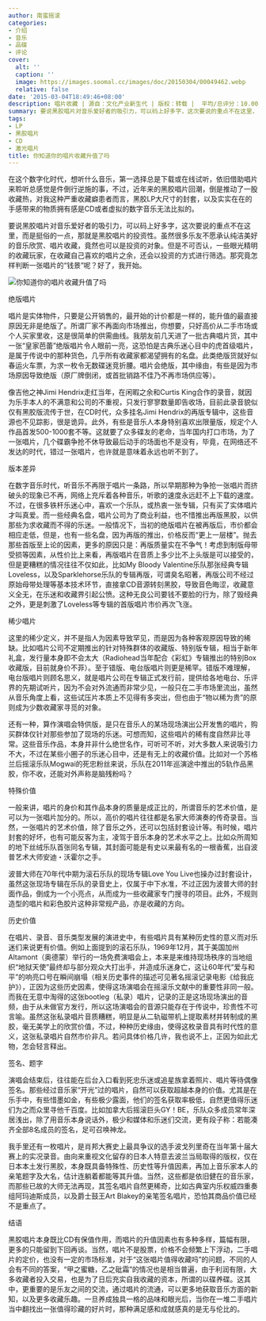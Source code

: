 ```yaml
---
author: 南蛮摇滚
categories:
- 介绍
- 音乐
- 品碟
- 评论
cover:
  alt: ''
  caption: ''
  image: https://images.soomal.cc/images/doc/20150304/00049462.webp
  relative: false
date: '2015-03-04T18:49:46+08:00'
description: 唱片收藏 | 源自：文化产业新生代 | 版权：转载 |  平均/总评分：10.00/20
summary: 要说黑胶唱片对音乐爱好者的吸引力，可以码上好多字，这次要说的重点不在这里，而是挺俗的一点，那就是黑胶唱片的投资性。虽然很多乐友不愿承认纯洁美好的音乐欣赏、唱片收藏，竟然也可以是投资的对象。但是不可否认，一些眼光精明的收藏玩家，在收藏自己喜欢的唱片之余，还会以投资的方式进行筛选。那究竟怎样判断一张唱片的“钱景”呢？
tags:
- LP
- 黑胶唱片
- CD
- 激光唱片
title: 你知道你的唱片收藏升值了吗
---
```


在这个数字化时代，想听什么音乐，第一选择总是下载或在线试听，依旧借助唱片来聆听总感觉是件倒行逆施的事，不过，近年来的黑胶唱片回潮，倒是推动了一股收藏热，对我这种严重收藏癖患者而言，黑胶LP大尺寸的封套，以及实实在在的手感带来的物质拥有感是CD或者虚拟的数字音乐无法比拟的。

要说黑胶唱片对音乐爱好者的吸引力，可以码上好多字，这次要说的重点不在这里，而是挺俗的一点，那就是黑胶唱片的投资性。虽然很多乐友不愿承认纯洁美好的音乐欣赏、唱片收藏，竟然也可以是投资的对象。但是不可否认，一些眼光精明的收藏玩家，在收藏自己喜欢的唱片之余，还会以投资的方式进行筛选。那究竟怎样判断一张唱片的“钱景”呢？好了，我开始。

![你知道你的唱片收藏升值了吗](https://images.soomal.cc/images/doc/20150304/00049462.webp)





绝版唱片

唱片是实体物件，只要是公开销售的，最开始的计价都是一样的，能升值的最直接原因无非是绝版了。所谓厂家不再面向市场推出，你想要，只好高价从二手市场或个人买家里收，这是很简单的供需曲线。我朋友前几天进了一批古典唱片货，其中一张“皇家芭蕾”绝版唱片令人眼前一亮，这恐怕是古典乐迷心目中的虎首级唱片，是属于传说中的那种货色，几乎所有收藏家都渴望拥有的名盘。此类绝版货就好似春运火车票，为求一枚令无数碟迷竞折腰。唱片会绝版，其中缘由，有些是因为市场原因导致绝版（原厂牌倒闭，或首批销路不佳乃不再市场供应等）。

像吉他之神Jimi Hendrix走红当年，在闲暇之余和Curtis King合作的录音，就因为乐手本人的不满意和公司的不重视，只发行寥寥数量即告收场，目前此录音貌似仅有黑胶版流传于世，在CD时代，众多挂名Jimi Hendrix的再版专辑中，这些音源也不见踪影，很是诡异。此外，有些是音乐人本身特别喜欢出限量版，规定个人作品首发500-1000套不等。这就要了众多碟友的老命，当年国内打口市场，为了一张唱片，几个碟霸争抢不休导致最后动手的场面也不是没有，毕竟，在网络还不发达的时代，错过一张唱片，也许就是意味着永远也听不到了。

版本差异

在数字音乐时代，听音乐不再限于唱片一条路，所以早期那种为争抢一张唱片而挤破头的现象已不再，网络上充斥着各种音乐，听歌的速度永远赶不上下载的速度。不过，在很多铁杆乐迷心中，喜欢一个乐队，或热衷一张专辑，只有买了实体唱片才叫真爱。而一些经典名盘，唱片公司为了商业利益，也不惜推出再版黑胶，以供那些为求收藏而不得的乐迷。一般情况下，当初的绝版唱片在被再版后，市价都会相应走低，但是，也有一些名盘，因为再版的推出，价格反而“更上一层楼”。抛去那些首版至上论的因素，更多的原因只是：再版质量实在不争气！考虑到制版母带受损等因素，从性价比上来看，再版唱片在音质上多少比不上头版是可以接受的，但是更糟糕的情况往往不仅如此，比如My Bloody Valentine乐队那张经典专辑Loveless，以及Sparklehorse乐队的专辑再版，可谓臭名昭著，再版公司不经过原始母带处理等基本技术环节，直接拿CD音源转刻黑胶，导致音色晦涩，收藏意义全无，在乐迷和收藏界引起公愤。这种无良公司要钱不要脸的行为，除了毁经典之外，更是刺激了Loveless等专辑的首版唱片市价再次飞涨。

稀少唱片

这里的稀少定义，并不是指人为因素导致罕见，而是因为各种客观原因导致的稀缺。比如唱片公司不定期推出的针对特殊群体的收藏版、特别版专辑，相当于新年礼盒，发行量本身即不会太大（Radiohead当年配合《彩虹》专辑推出的特别Box收藏版，目前就身价不菲）。至于错版、电台版唱片则更是稀罕。错版不难理解，电台版唱片则顾名思义，就是唱片公司在专辑正式发行前，提供给各地电台、乐评界的先期试听片，因为不会对外流通而非常少见，一般只在二手市场里流出，虽然从音乐角度上看，这些试压片本质上不见得有多突出，但也由于“物以稀为贵”的原则成为少数收藏家寻觅的对象。

还有一种，算作演唱会特供版，是只在音乐人的某场现场演出公开发售的唱片，购买群体仅针对那些参加了现场的乐迷。可想而知，这些唱片的稀有度自然非比寻常。这些音乐作品，本身并非什么绝世名作，可听可不听，对大多数人来说吸引力不大，不过在某些小圈子的乐迷心目中，还是有无上的收藏价值。比如对一个苏格兰后摇滚乐队Mogwai的死忠粉丝来说，乐队在2011年巡演途中推出的5轨作品黑胶，你不收，还能对外声称是脑残粉吗？ 

特殊价值

一般来讲，唱片的身价和其作品本身的质量是成正比的，所谓音乐的艺术价值，是可以为一张唱片加分的。所以，高价的唱片往往都是名家大师演奏的传奇录音。当然，一张唱片的艺术价值，除了音乐之外，还可以包括封套设计等。有时候，唱片封套的好坏，也有可能反客为主，凌驾于音乐本身的艺术水平之上。比如众所周知的地下丝绒乐队首张同名专辑，其封面可能是有史以来最有名的一根香蕉，出自波普艺术大师安迪・沃霍尔之手。

波普大师在70年代中期为滚石乐队的现场专辑Love You Live也操办过封套设计，虽然这张现场专辑在乐队的录音史上，仅属于中下水准，不过正因为波普大师的封面作品，倒成为一个小亮点，从而成为一些收藏家专门搜寻的项目。此外，不规则造型的唱片和彩色胶片这种非常规产品，亦是收藏的方向。

历史价值

在唱片、录音、音乐类型发展的演进史中，有些唱片具有某种历史性的意义而对乐迷们来说更有价值。例如上面提到的滚石乐队，1969年12月，其于美国加州Altamont（奥德蒙）举行的一场免费演唱会上，本来是来维持现场秩序的当地组织“地狱天使”最终却与部分观众大打出手，并造成乐迷身亡，这让60年代“爱与和平”的响亮口号在瞬间崩塌（相关历史事件的描述可见著名摇滚记录电影《给我庇护》），正因为这些历史因素，使得这场演唱会在摇滚乐文献中的重要性非同一般。而我在无意中淘得的这张bootleg（私录）唱片，记录的正是这场现场演出的音频，由于从未做官方发行，所以这场演唱会的音源只能存在于传说中，珍贵性不可言喻。虽然这张私录唱片音质糟糕，明显是从二轨磁带机上提取素材并转制成的黑胶，毫无美学上的欣赏价值，不过，种种历史缘由，使得这枚录音具有时代性的意义，这张私录唱片自然市价非凡。若问具体价格几许，我也说不上，正因为如此尤物，怎会轻言释出。

签名、题字

演唱会结束后，往往能在后台入口看到死忠乐迷或追星族拿着照片、唱片等待偶像签名。那些经过音乐家“开光”过的唱片，自然可以获取超越本身的价值。尤其是在乐手中，有些惜墨如金，有些极少露面，他们的签名获取率极低，自然更值得乐迷们为之而众里寻他千百度。比如加拿大后摇滚巨头GY！BE，乐队众多成员常年深居浅出，除了用音乐本身说话外，极少和媒体和乐迷们交流，更有段子称：若能凑齐全部8名成员的签名，足可召唤神龙。

我手里还有一枚唱片，是肖邦大赛史上最具争议的选手波戈列里奇在当年第十届大赛上的实况录音。由向来重视文化留存的日本人特意去波兰当局取得的版权，仅在日本本土发行黑胶，本身既具备特殊性、历史性等升值因素，再加上音乐家本人的亲笔题字及大名，估计连躺着都能等其升值。当然，这些都是依旧健在的音乐家，而那些已故的大师无法再现，其签名唱片自然更稀奇，比如古典室内乐权威四重奏组阿玛迪斯成员，以及爵士鼓王Art Blakey的亲笔签名唱片，恐怕其商品价值已经不是重点了。

结语

黑胶唱片本身既比CD有保值作用，而唱片的升值因素也有多种多样，篇幅有限，更多的只能留到下回再谈。当然，唱片不是股票，价格不会频繁上下浮动，二手唱片的定价，也没有一定的市场标准，对于“这张唱片值得收藏吗”的问题，不同的人会有不同的答案，“甲之蜜糖，乙之砒霜”的情况也是相当普遍，由于利润有限，大多收藏者投入交易，也是为了日后充实自我收藏的资本，所谓的以碟养碟。这其中，更重要的是乐友之间的交流，通过唱片的流通，可以更多地获取音乐方面的新知，以及更多收藏乐趣。一旦养成独具一格的品味和眼光后，当你在一堆二手唱片当中翻找出一张值得珍藏的好片时，那种满足感和成就感真的是无与伦比的。